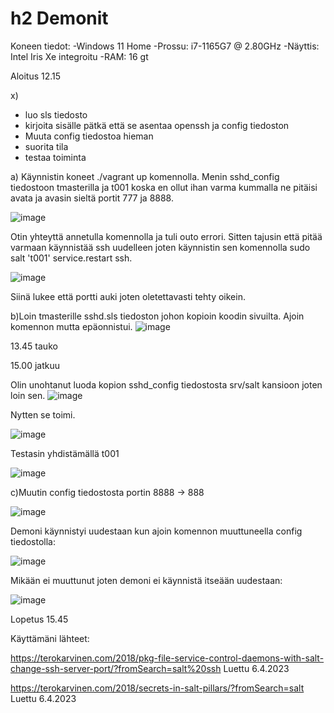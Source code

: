 # h2 Demonit

Koneen tiedot:
-Windows 11 Home
-Prossu: i7-1165G7 @ 2.80GHz
-Näyttis: Intel Iris Xe integroitu
-RAM: 16 gt

Aloitus 12.15

x)
- luo sls tiedosto
- kirjoita sisälle pätkä että se asentaa openssh ja config tiedoston
- Muuta config tiedostoa hieman
- suorita tila
- testaa toiminta

a) Käynnistin koneet ./vagrant up komennolla. Menin sshd_config tiedostoon tmasterilla ja t001 koska en ollut ihan varma kummalla ne pitäisi avata ja avasin sieltä portit 777 ja 8888.

![image](https://user-images.githubusercontent.com/129611461/230346947-518e248b-e40e-4760-a6d1-cd0fba482fd3.png)

Otin yhteyttä annetulla komennolla ja tuli outo errori. Sitten tajusin että pitää varmaan käynnistää ssh uudelleen joten käynnistin sen komennolla sudo salt 't001' service.restart ssh.

![image](https://user-images.githubusercontent.com/129611461/230347967-c5ecedd5-ac52-4240-a109-2897155784db.png)

Siinä lukee että portti auki joten oletettavasti tehty oikein.

b)Loin tmasterille sshd.sls tiedoston johon kopioin koodin sivuilta. Ajoin komennon mutta epäonnistui.
![image](https://user-images.githubusercontent.com/129611461/230353685-ef416e91-c1c4-40e9-9b46-ad8d329ac9d6.png)

13.45 tauko

15.00 jatkuu

Olin unohtanut luoda kopion sshd_config tiedostosta srv/salt kansioon joten loin sen.
![image](https://user-images.githubusercontent.com/129611461/230375256-64d07077-95ae-4cb5-af9e-fdba969ff44b.png)

Nytten se toimi.

![image](https://user-images.githubusercontent.com/129611461/230375123-36783bbb-5338-48b2-a92c-ad66a4eac336.png)

Testasin yhdistämällä t001

![image](https://user-images.githubusercontent.com/129611461/230373098-cb20fd87-2328-4c30-b198-c67ffc455c8a.png)

c)Muutin config tiedostosta portin 8888 -> 888

![image](https://user-images.githubusercontent.com/129611461/230374262-b26d18c6-b580-4ab8-a6c8-104b6aa28d1b.png)

Demoni käynnistyi uudestaan kun ajoin komennon muuttuneella config tiedostolla:

![image](https://user-images.githubusercontent.com/129611461/230374010-27468dab-b111-400d-9024-376e53238727.png)

Mikään ei muuttunut joten demoni ei käynnistä itseään uudestaan:

![image](https://user-images.githubusercontent.com/129611461/230373740-27887dda-e473-4c2e-9c40-e51083a7b825.png)

Lopetus 15.45

Käyttämäni lähteet:

https://terokarvinen.com/2018/pkg-file-service-control-daemons-with-salt-change-ssh-server-port/?fromSearch=salt%20ssh Luettu 6.4.2023

https://terokarvinen.com/2018/secrets-in-salt-pillars/?fromSearch=salt Luettu 6.4.2023

